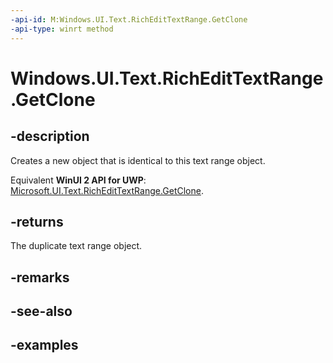 ```yaml
---
-api-id: M:Windows.UI.Text.RichEditTextRange.GetClone
-api-type: winrt method
---
```


<!-- Method syntax.
public ITextRange RichEditTextRange.GetClone()
-->

# Windows.UI.Text.RichEditTextRange.GetClone

## -description

Creates a new object that is identical to this text range object.

Equivalent **WinUI 2 API for UWP**: [Microsoft.UI.Text.RichEditTextRange.GetClone](/windows/winui/api/microsoft.ui.text.richedittextrange.getclone).

## -returns

The duplicate text range object.

## -remarks

## -see-also

## -examples

